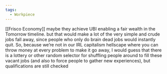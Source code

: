 ```yaml
---
tags:
  - Workpiece
---
```

[[Frisco Economy]]
maybe they achieve UBI enabling a fair wealth in the Tomorrow timeline. but that would make a lot of the very simple and crude jobs fall away, since people who only do brain dead jobs would instantly quit. 
So, because we’re not in our IRL capitalism hellscape where you can throw money at every problem to make it go away, I would guess that there is a lottery or other random selector for shuffling people around to fill these vacant jobs (and also to force people to gather new experiences), but qualifications are still checked 
